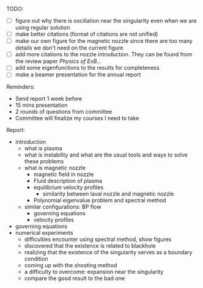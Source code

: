 TODO:
- [ ] figure out why there is oscillation near the singularity even when we are using regular solution
- [ ] make better citations (format of citations are not unified)
- [ ] make our own figure for the magnetic nozzle since there are too many details we don't need on the current figure
- [ ] add more citations to the nozzle introduction. They can be found from the review paper _Physics of ExB..._
- [ ] add some eigenfunctions to the results for completeness
- [ ] make a beamer presentation for the annual report

Reminders:
- Send report 1 week before
- 15 mins presentation
- 2 rounds of questions from committee 
- Committee will finalize my courses I need to take

Report:
- introduction
    - what is plasma
    - what is instability and what are the usual tools and ways to solve these problems
    - what is magnetic nozzle
        - magnetic field in nozzle
        - Fluid description of plasma
        - equilibrium velocity profiles
            - similarity between laval nozzle and magnetic nozzle
        - Polynomial eigenvalue problem and spectral method
    - similar configurations: BP flow
        - governing equations
        - velocity profiles
- governing equations
- numerical experiments 
    - difficulties encounter using spectral method, show figures
    - discovered that the existence is related to blackhole
    - realizing that the existence of the singularity serves as a boundary condition
    - coming up with the shooting method
    - a difficulty to overcome: expansion near the singularity
    - compare the good result to the bad one 
